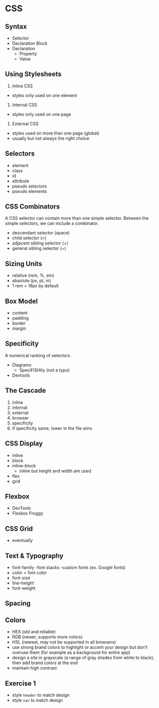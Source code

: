 # CSS

## Syntax

- Selector
- Declaration Block
- Declaration
  - Property
  - Value

## Using Stylesheets

1. Inline CSS

- styles only used on one element

1. Internal CSS

- styles only used on one page

1. External CSS

- styles used on more than one page (global)
- usually but not always the right choice

## Selectors

- element
- class
- id
- attribute
- pseudo selectors
- pseudo elements

## CSS Combinators

A CSS selector can contain more than one simple selector.
Between the simple selectors, we can include a combinator.

- descendant selector (space)
- child selector (>)
- adjacent sibling selector (+)
- general sibling selector (~)

## Sizing Units

- relative (rem, %, em)
- absolute (px, pt, in)
- 1 rem = 16px by default

## Box Model

- content
- padding
- border
- margin

## Specificity

A numerical ranking of selectors.

- Diagrams
  - SpeciFISHity (not a typo)
- Devtools

## The Cascade

1. inline
2. internal
3. external
4. browser
5. specificity
6. if specificity same, lower in the file wins

## CSS Display

- inline
- block
- inline-block
  - inline but height and width are used
- flex
- grid

## Flexbox

- DevTools
- Flexbox Froggy

## CSS Grid

- eventually

## Text & Typography

- font-family
  -font stacks
  -custom fonts (ex. Google fonts)
- color = font color
- font-size
- line-height
- font-weight

## Spacing

## Colors

- HEX (old and reliable)
- RGB (newer, supports more colors)
- HSL (newest, may not be supported in all browsers)
- use strong brand colors to highlight or accent your design but don't overuse them (for example as a background for entire app)
- design a site in grayscale (a range of gray shades from white to black), then add brand colors at the end
- maintain high contrast

## Exercise 1

- style `header` to match design
- style `nav` to match design
